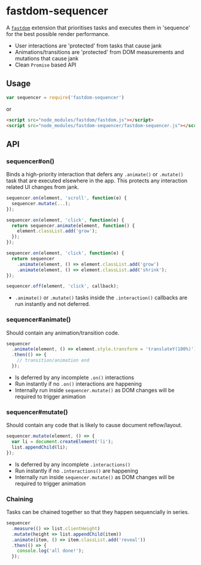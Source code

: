 # fastdom-sequencer

A [`fastdom`](http://github.com/wilsonpage/fastdom) extension that prioritises tasks and executes them in 'sequence' for the best possible render performance.

- User interactions are 'protected' from tasks that cause jank
- Animations/transitions are 'protected' from DOM measurements and mutations that cause jank
- Clean `Promise` based API

## Usage

```js
var sequencer = require('fastdom-sequencer')
```

or

```html
<script src="node_modules/fastdom/fastdom.js"></script>
<script src="node_modules/fastdom-sequencer/fastdom-sequencer.js"></script>
```

## API

### sequencer#on()

Binds a high-priority interaction that defers any `.animate()` or `.mutate()` task that are executed elsewhere in the app. This protects any interaction related UI changes from jank.

```js
sequencer.on(element, 'scroll', function(e) {
  sequencer.mutate(...);
});
```

```js
sequencer.on(element, 'click', function(e) {
  return sequencer.animate(element, function() {
    element.classList.add('grow');
  });
});
```

```js
sequencer.on(element, 'click', function(e) {
  return sequencer
    .animate(element, () => element.classList.add('grow')
    .animate(element, () => element.classList.add('shrink');
});
```

```js
sequencer.off(element, 'click', callback);
```

- `.animate()` or `.mutate()` tasks inside the `.interaction()` callbacks are run instantly and not deferred.

### sequencer#animate()

Should contain any animation/transition code.

```js
sequencer
  .animate(element, () => element.style.transform = 'translateY(100%)'))
  .then(() => {
    // transition/animation end
  });
```

- Is deferred by any incomplete `.on()` interactions
- Run instantly if no `.on()` interactions are happening
- Internally run inside `sequencer.mutate()` as DOM changes will be required to trigger animation

### sequencer#mutate()

Should contain any code that is likely to cause document reflow/layout.

```js
sequencer.mutate(element, () => {
  var li = document.createElement('li');
  list.appendChild(li);
});
```

- Is deferred by any incomplete `.interactions()`
- Run instantly if no `.interactions()` are happening
- Internally run inside `sequencer.mutate()` as DOM changes will be required to trigger animation

### Chaining

Tasks can be chained together so that they happen sequencially in series.

```js
sequencer
  .measure(() => list.clientHeight)
  .mutate(height => list.appendChild(item))
  .animate(item, () => item.classList.add('reveal'))
  .then(() => {
    console.log('all done!');
  });
```
